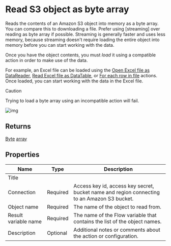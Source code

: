 # Read S3 object as byte array

Reads the contents of an Amazon S3 object into memory as a byte array. You can compare this to downloading a file. Prefer using [streaming] over reading as byte array if possible. Streaming is generally faster and uses less memory, because streaming doesn't require loading the entire object into memory before you can start working with the data.

Once you have the object contents, you must _load_ it using a compatible action in order to make use of the data.

For example, an Excel file can be loaded using the [Open Excel file as DataReader](../excel/open-excel-file-as-datareader.md), [Read Excel file as DataTable](../excel/read-excel-file-as-datatable.md), or [For each row in file](../excel/for-each-row.md) actions. Once loaded, you can start working with the data in the Excel file.

> [!CAUTION]
> Trying to load a byte array using an incompatible action will fail.

![img](https://profitbasedocs.blob.core.windows.net/flowimages/read-as-byte.png)

## Returns

[Byte](https://learn.microsoft.com/en-us/dotnet/api/system.byte) [array](https://learn.microsoft.com/en-us/dotnet/csharp/language-reference/builtin-types/arrays)

## Properties

| Name                 | Type     | Description                                                                                 |
| -------------------- | -------- | ------------------------------------------------------------------------------------------- |
| Title                | |                                                                                             |
| Connection           | Required | Access key id, access key secret, bucket name and region connecting to an Amazon S3 bucket. |
| Object name          | Required | The name of the object to read from.                                                        |
| Result variable name | Required | The name of the Flow variable that contains the list of the object names.                   |
| Description          | Optional |  Additional notes or comments about the action or configuration.  |
